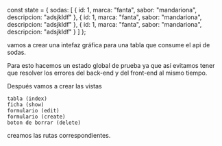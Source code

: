 
const state = {
    sodas: [
        {
            id: 1,
            marca: "fanta",
            sabor: "mandariona",
            descripcion: "adsjkldf"
        },
        {
            id: 1,
            marca: "fanta",
            sabor: "mandariona",
            descripcion: "adsjkldf"
        },
        {
            id: 1,
            marca: "fanta",
            sabor: "mandariona",
            descripcion: "adsjkldf"
        }
    ]
};

vamos a crear una intefaz gráfica para una tabla que consume el api de sodas.

Para esto hacemos un estado global de prueba ya que así evitamos tener que resolver los 
errores del back-end y del front-end al mismo tiempo.

Después vamos a crear las vistas

    tabla (index)
    ficha (show)
    formulario (edit)
    formulario (create)
    boton de borrar (delete)

creamos las rutas correspondientes.